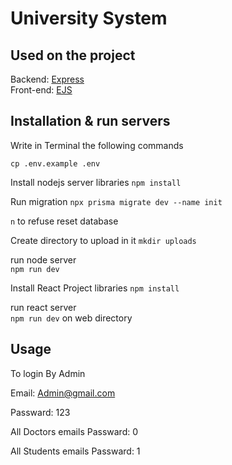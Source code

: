 # University System


## Used on the project

Backend: [Express](https://expressjs.com/)  
Front-end: [EJS](https://ejs.co/)


## Installation & run servers
Write in Terminal the following commands

`cp .env.example .env`

Install nodejs server libraries 
`npm install`

Run migration
`npx prisma migrate dev --name init`

`n` to refuse reset database

Create directory to upload in it 
`mkdir uploads`


run node server  
`npm run dev`  


Install React Project libraries
`npm install`

run react server  
`npm run dev` on web directory 

## Usage

To login By Admin 

Email: Admin@gmail.com

Passward: 123

All Doctors emails Passward: 0

All Students emails Passward: 1

